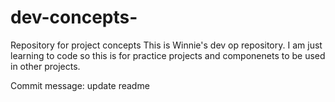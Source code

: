# dev-concepts-
Repository for project concepts 
This is Winnie's dev op repository.  I am just learning to code so this is for practice projects and componenets to be used in other projects. 

Commit message: update readme 
